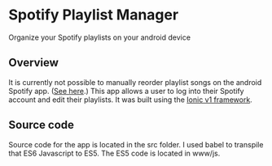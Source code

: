 # Spotify Playlist Manager
Organize your Spotify playlists on your android device

## Overview
It is currently not possible to manually reorder playlist songs on the android Spotify app.  ([See here](https://community.spotify.com/t5/Live-Ideas/Rearrange-tracks-inside-a-playlist-Android/idi-p/690366).)  This app allows a user to log into their Spotify account and edit their playlists.  It was built using the [Ionic v1 framework](https://ionicframework.com/docs/v1/getting-started/).

## Source code
Source code for the app is located in the src folder.  I used babel to transpile that ES6 Javascript to ES5.  The ES5 code is located in www/js.
